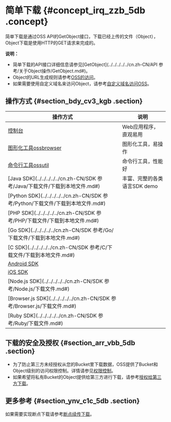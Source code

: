 # 简单下载 {#concept_irq_zzb_5db .concept}

简单下载是通过OSS API的GetObject接口，下载已经上传的文件（Object），Object下载是使用HTTP的GET请求来完成的。

**说明：** 

-   简单下载的API接口详细信息请参见[GetObject](../../../../../cn.zh-CN/API 参考/关于Object操作/GetObject.md#)。
-   Object的URL生成规则请参考[OSS的访问](cn.zh-CN/开发指南/签名/OSS请求流程.md#)。
-   如果需要使用自定义域名来访问Object，请参考[自定义域名访问OSS](cn.zh-CN/开发指南/存储空间（Bucket）/绑定自定义域名.md#)。

## 操作方式 {#section_bdy_cv3_kgb .section}

|操作方式|说明|
|----|--|
|[控制台](../../../../../cn.zh-CN/控制台用户指南/管理文件/下载文件.md#)|Web应用程序，直观易用|
|[图形化工具ossbrowser](../../../../../cn.zh-CN/常用工具/图形化管理工具ossbrowser/快速开始.md#)|图形化工具，易操作|
|[命令行工具ossutil](../../../../../cn.zh-CN/常用工具/命令行工具ossutil/有关Object的命令.md#)|命令行工具，性能好|
|[Java SDK](../../../../../cn.zh-CN/SDK 参考/Java/下载文件/下载到本地文件.md#)|丰富、完整的各类语言SDK demo|
|[Python SDK](../../../../../cn.zh-CN/SDK 参考/Python/下载文件/下载到本地文件.md#)|
|[PHP SDK](../../../../../cn.zh-CN/SDK 参考/PHP/下载文件/下载到本地文件.md#)|
|[Go SDK](../../../../../cn.zh-CN/SDK 参考/Go/下载文件/下载到本地文件.md#)|
|[C SDK](../../../../../cn.zh-CN/SDK 参考/C/下载文件/下载到本地文件.md#)|
|[Android SDK](https://help.aliyun.com/document_detail/32048.html)|
|[iOS SDK](https://help.aliyun.com/document_detail/32061.html)|
|[Node.js SDK](../../../../../cn.zh-CN/SDK 参考/Node.js/下载文件.md#)|
|[Browser.js SDK](../../../../../cn.zh-CN/SDK 参考/Browser.js/下载文件.md#)|
|[Ruby SDK](../../../../../cn.zh-CN/SDK 参考/Ruby/下载文件.md#)|

## 下载的安全及授权 {#section_arr_vbb_5db .section}

-   为了防止第三方未经授权从您的Bucket里下载数据，OSS提供了Bucket和Object级别的访问权限控制。详情请参见[权限控制](cn.zh-CN/开发指南/权限控制/权限控制概述.md#)。
-   如果希望将私有Bucket的Object提供给第三方进行下载，请参考[授权给第三方下载](cn.zh-CN/开发指南/下载文件/授权给第三方下载.md#)。

## 更多参考 {#section_ynv_c1c_5db .section}

如果需要实现断点下载请参考[断点续传下载](cn.zh-CN/开发指南/下载文件/断点续传下载.md#)。

